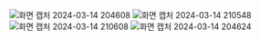 ![화면 캡처 2024-03-14 204608](https://github.com/AgentHyun/Nutriguide2/assets/127171470/71de592b-5b72-4a9f-ad29-65d2aaee8e4b)
![화면 캡처 2024-03-14 210548](https://github.com/AgentHyun/Nutriguide2/assets/127171470/6f7bd960-5cff-4755-a39d-97f7b73a5c29)
![화면 캡처 2024-03-14 210608](https://github.com/AgentHyun/Nutriguide2/assets/127171470/e8cd8a82-b661-4d57-9e64-e94b3a05c111)
![화면 캡처 2024-03-14 204624](https://github.com/AgentHyun/Nutriguide2/assets/127171470/5772c09b-e958-48db-b054-c701950f5b84)
